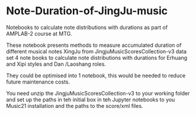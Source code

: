# Note-Duration-of-JingJu-music
Notebooks to calculate  note distributions with durations as part of AMPLAB-2 course at MTG.

These notebook presents methods to measure accumulated duration of different musical notes  XingJu from JingjuMusicScoresCollection-v3 data set
4 note books to calculate  note distributions with durations for Erhuang and Xipi styles and Dan /Laoshang roles.

They could be optimised into 1 notebook, this would be needed to reduce future  maintenance costs.

You need unzip the JingjuMusicScoresCollection-v3 to your working folder and set up the paths in teh initial box in teh Jupyter notebooks to you  Music21 installation and the paths to the score/xml files.
